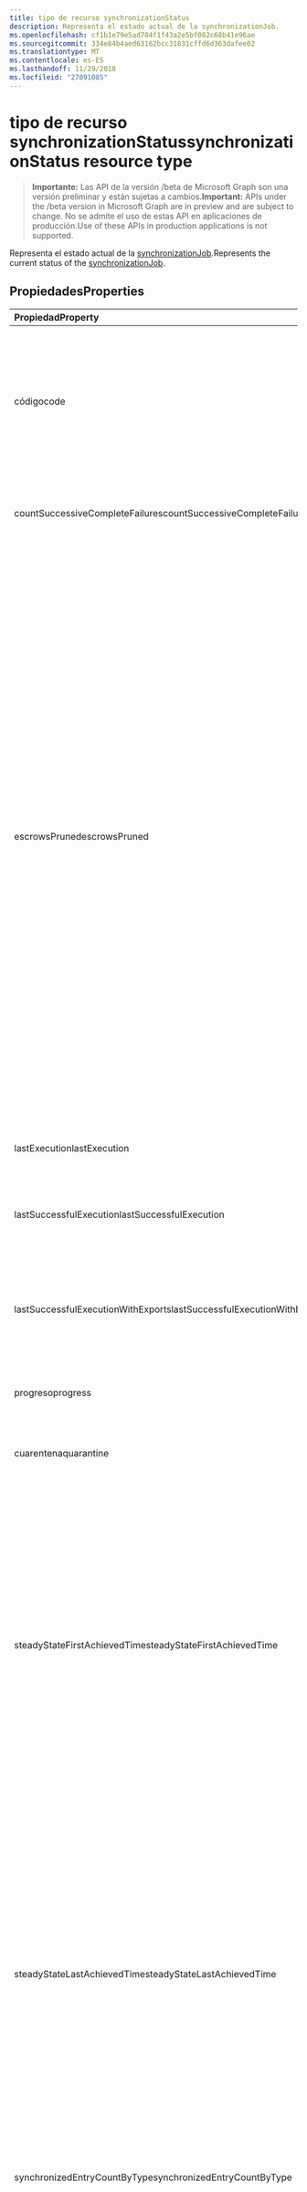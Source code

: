 ```yaml
---
title: tipo de recurso synchronizationStatus
description: Representa el estado actual de la synchronizationJob.
ms.openlocfilehash: cf1b1e79e5ad784f1f43a2e5bf082c68b41e96ae
ms.sourcegitcommit: 334e84b4aed63162bcc31831cffd6d363dafee02
ms.translationtype: MT
ms.contentlocale: es-ES
ms.lasthandoff: 11/29/2018
ms.locfileid: "27091085"
---
```

# <a name="synchronizationstatus-resource-type"></a><span data-ttu-id="b0c75-103">tipo de recurso synchronizationStatus</span><span class="sxs-lookup"><span data-stu-id="b0c75-103">synchronizationStatus resource type</span></span>

> <span data-ttu-id="b0c75-104">**Importante:** Las API de la versión /beta de Microsoft Graph son una versión preliminar y están sujetas a cambios.</span><span class="sxs-lookup"><span data-stu-id="b0c75-104">**Important:** APIs under the /beta version in Microsoft Graph are in preview and are subject to change.</span></span> <span data-ttu-id="b0c75-105">No se admite el uso de estas API en aplicaciones de producción.</span><span class="sxs-lookup"><span data-stu-id="b0c75-105">Use of these APIs in production applications is not supported.</span></span>

<span data-ttu-id="b0c75-106">Representa el estado actual de la [synchronizationJob](synchronization-synchronizationjob.md).</span><span class="sxs-lookup"><span data-stu-id="b0c75-106">Represents the current status of the [synchronizationJob](synchronization-synchronizationjob.md).</span></span>

## <a name="properties"></a><span data-ttu-id="b0c75-107">Propiedades</span><span class="sxs-lookup"><span data-stu-id="b0c75-107">Properties</span></span>

| <span data-ttu-id="b0c75-108">Propiedad</span><span class="sxs-lookup"><span data-stu-id="b0c75-108">Property</span></span>                              | <span data-ttu-id="b0c75-109">Tipo</span><span class="sxs-lookup"><span data-stu-id="b0c75-109">Type</span></span>      | <span data-ttu-id="b0c75-110">Descripción</span><span class="sxs-lookup"><span data-stu-id="b0c75-110">Description</span></span>    |
|:--------------------------------------|:----------|:---------------|
|<span data-ttu-id="b0c75-111">código</span><span class="sxs-lookup"><span data-stu-id="b0c75-111">code</span></span>|<span data-ttu-id="b0c75-112">String</span><span class="sxs-lookup"><span data-stu-id="b0c75-112">String</span></span>|<span data-ttu-id="b0c75-113">Código de estado de alto nivel del trabajo de sincronización.</span><span class="sxs-lookup"><span data-stu-id="b0c75-113">High-level status code of the synchronization job.</span></span> <span data-ttu-id="b0c75-114">Los valores posibles son: `NotConfigured`, `NotRun`, `Active`, `Paused` y `Quarantine`.</span><span class="sxs-lookup"><span data-stu-id="b0c75-114">Possible values are: `NotConfigured`, `NotRun`, `Active`, `Paused`, `Quarantine`.</span></span>|
|<span data-ttu-id="b0c75-115">countSuccessiveCompleteFailures</span><span class="sxs-lookup"><span data-stu-id="b0c75-115">countSuccessiveCompleteFailures</span></span>|<span data-ttu-id="b0c75-116">Int64</span><span class="sxs-lookup"><span data-stu-id="b0c75-116">Int64</span></span>|<span data-ttu-id="b0c75-117">Número de consecutivos veces este error del trabajo.</span><span class="sxs-lookup"><span data-stu-id="b0c75-117">Number of consecutive times this job failed.</span></span>|
|<span data-ttu-id="b0c75-118">escrowsPruned</span><span class="sxs-lookup"><span data-stu-id="b0c75-118">escrowsPruned</span></span>|<span data-ttu-id="b0c75-119">Booleano</span><span class="sxs-lookup"><span data-stu-id="b0c75-119">Boolean</span></span>|<span data-ttu-id="b0c75-120">`true`Si se han eliminado depósitos de garantía del trabajo (errores de nivel de objeto) durante la sincronización inicial.</span><span class="sxs-lookup"><span data-stu-id="b0c75-120">`true` if the job's escrows (object-level errors) were pruned during initial synchronization.</span></span> <span data-ttu-id="b0c75-121">Si durante la sincronización inicial, alcanza el umbral de errores que normalmente se debería colocar el trabajo en cuarentena, se pueden eliminar depósitos de garantía.</span><span class="sxs-lookup"><span data-stu-id="b0c75-121">Escrows can be pruned if during the initial synchronization, you reach the threshold of errors that would normally put the job in quarantine.</span></span> <span data-ttu-id="b0c75-122">En lugar de entrar en cuarentena, el proceso de sincronización borra los errores del trabajo y continúa hasta que se complete la sincronización inicial.</span><span class="sxs-lookup"><span data-stu-id="b0c75-122">Instead of going into quarantine, the synchronization process clears the job's errors and continues until the initial synchronization is completed.</span></span> <span data-ttu-id="b0c75-123">Cuando se complete la sincronización inicial, el trabajo pausar y espere a que el cliente limpiar los errores.</span><span class="sxs-lookup"><span data-stu-id="b0c75-123">When the initial synchronization is completed, the job will pause and wait for the customer to clean up the errors.</span></span>|
|<span data-ttu-id="b0c75-124">lastExecution</span><span class="sxs-lookup"><span data-stu-id="b0c75-124">lastExecution</span></span>|[<span data-ttu-id="b0c75-125">synchronizationTaskExecution</span><span class="sxs-lookup"><span data-stu-id="b0c75-125">synchronizationTaskExecution</span></span>](synchronization-synchronizationtaskexecution.md)|<span data-ttu-id="b0c75-126">Detalles de la última ejecución del trabajo.</span><span class="sxs-lookup"><span data-stu-id="b0c75-126">Details of the last execution of the job.</span></span>|
|<span data-ttu-id="b0c75-127">lastSuccessfulExecution</span><span class="sxs-lookup"><span data-stu-id="b0c75-127">lastSuccessfulExecution</span></span>|[<span data-ttu-id="b0c75-128">synchronizationTaskExecution</span><span class="sxs-lookup"><span data-stu-id="b0c75-128">synchronizationTaskExecution</span></span>](synchronization-synchronizationtaskexecution.md)|<span data-ttu-id="b0c75-129">Detalles de la última ejecución de este trabajo, que no tiene errores.</span><span class="sxs-lookup"><span data-stu-id="b0c75-129">Details of the last execution of this job, which didn't have any errors.</span></span>|
|<span data-ttu-id="b0c75-130">lastSuccessfulExecutionWithExports</span><span class="sxs-lookup"><span data-stu-id="b0c75-130">lastSuccessfulExecutionWithExports</span></span>|[<span data-ttu-id="b0c75-131">synchronizationTaskExecution</span><span class="sxs-lookup"><span data-stu-id="b0c75-131">synchronizationTaskExecution</span></span>](synchronization-synchronizationtaskexecution.md)|<span data-ttu-id="b0c75-132">Detalles de la última ejecución del trabajo, que los objetos exportados en el directorio de destino.</span><span class="sxs-lookup"><span data-stu-id="b0c75-132">Details of the last execution of the job, which exported objects into the target directory.</span></span>|
|<span data-ttu-id="b0c75-133">progreso</span><span class="sxs-lookup"><span data-stu-id="b0c75-133">progress</span></span>|<span data-ttu-id="b0c75-134">colección de [synchronizationProgress](synchronization-synchronizationprogress.md)</span><span class="sxs-lookup"><span data-stu-id="b0c75-134">[synchronizationProgress](synchronization-synchronizationprogress.md) collection</span></span>|<span data-ttu-id="b0c75-135">Detalles del progreso de una tarea hasta su finalización.</span><span class="sxs-lookup"><span data-stu-id="b0c75-135">Details of the progress of a job toward completion.</span></span>|
|<span data-ttu-id="b0c75-136">cuarentena</span><span class="sxs-lookup"><span data-stu-id="b0c75-136">quarantine</span></span>|[<span data-ttu-id="b0c75-137">synchronizationQuarantine</span><span class="sxs-lookup"><span data-stu-id="b0c75-137">synchronizationQuarantine</span></span>](synchronization-quarantine.md)|<span data-ttu-id="b0c75-138">Si el trabajo está en cuarentena, detalles de cuarentena.</span><span class="sxs-lookup"><span data-stu-id="b0c75-138">If job is in quarantine, quarantine details.</span></span>|
|<span data-ttu-id="b0c75-139">steadyStateFirstAchievedTime</span><span class="sxs-lookup"><span data-stu-id="b0c75-139">steadyStateFirstAchievedTime</span></span>|<span data-ttu-id="b0c75-140">DateTimeOffset</span><span class="sxs-lookup"><span data-stu-id="b0c75-140">DateTimeOffset</span></span>|<span data-ttu-id="b0c75-141">El tiempo cuando se ha conseguido en primer lugar estado estable (no hay más cambios en el proceso).</span><span class="sxs-lookup"><span data-stu-id="b0c75-141">The time when steady state (no more changes to the process) was first achieved.</span></span> <span data-ttu-id="b0c75-142">El tipo de marca de tiempo representa la información de fecha y hora con el formato ISO 8601 y está siempre en hora UTC.</span><span class="sxs-lookup"><span data-stu-id="b0c75-142">The Timestamp type represents date and time information using ISO 8601 format and is always in UTC time.</span></span> <span data-ttu-id="b0c75-143">Por ejemplo, medianoche en la zona horaria UTC del 1 de enero de 2014 sería así: `'2014-01-01T00:00:00Z'`.</span><span class="sxs-lookup"><span data-stu-id="b0c75-143">For example, midnight UTC on Jan 1, 2014 would look like this: `'2014-01-01T00:00:00Z'`.</span></span>|
|<span data-ttu-id="b0c75-144">steadyStateLastAchievedTime</span><span class="sxs-lookup"><span data-stu-id="b0c75-144">steadyStateLastAchievedTime</span></span>|<span data-ttu-id="b0c75-145">DateTimeOffset</span><span class="sxs-lookup"><span data-stu-id="b0c75-145">DateTimeOffset</span></span>|<span data-ttu-id="b0c75-146">El tiempo cuando se ha conseguido por última vez el estado estable (no hay más cambios en el proceso).</span><span class="sxs-lookup"><span data-stu-id="b0c75-146">The time when steady state (no more changes to the process) was last achieved.</span></span> <span data-ttu-id="b0c75-147">El tipo de marca de tiempo representa la información de fecha y hora con el formato ISO 8601 y está siempre en hora UTC.</span><span class="sxs-lookup"><span data-stu-id="b0c75-147">The Timestamp type represents date and time information using ISO 8601 format and is always in UTC time.</span></span> <span data-ttu-id="b0c75-148">Por ejemplo, medianoche en la zona horaria UTC del 1 de enero de 2014 sería así: `'2014-01-01T00:00:00Z'`.</span><span class="sxs-lookup"><span data-stu-id="b0c75-148">For example, midnight UTC on Jan 1, 2014 would look like this: `'2014-01-01T00:00:00Z'`.</span></span>|
|<span data-ttu-id="b0c75-149">synchronizedEntryCountByType</span><span class="sxs-lookup"><span data-stu-id="b0c75-149">synchronizedEntryCountByType</span></span>|<span data-ttu-id="b0c75-150">colección de [stringKeyLongValuePair](synchronization-stringkeylongvaluepair.md)</span><span class="sxs-lookup"><span data-stu-id="b0c75-150">[stringKeyLongValuePair](synchronization-stringkeylongvaluepair.md) collection</span></span>|<span data-ttu-id="b0c75-151">Recuento de los objetos sincronizados, enumeradas por tipo de objeto.</span><span class="sxs-lookup"><span data-stu-id="b0c75-151">Count of synchronized objects, listed by object type.</span></span>|
|<span data-ttu-id="b0c75-152">troubleshootingUrl</span><span class="sxs-lookup"><span data-stu-id="b0c75-152">troubleshootingUrl</span></span>|<span data-ttu-id="b0c75-153">String</span><span class="sxs-lookup"><span data-stu-id="b0c75-153">String</span></span>|<span data-ttu-id="b0c75-154">En el caso de un error, la dirección URL con los pasos de solución de problemas para el problema.</span><span class="sxs-lookup"><span data-stu-id="b0c75-154">In the event of an error, the URL with the troubleshooting steps for the issue.</span></span>|

### <a name="synchronization-status-code-details"></a><span data-ttu-id="b0c75-155">Detalles del código de estado de sincronización</span><span class="sxs-lookup"><span data-stu-id="b0c75-155">Synchronization status code details</span></span>

| <span data-ttu-id="b0c75-156">Valor</span><span class="sxs-lookup"><span data-stu-id="b0c75-156">Value</span></span>                              | <span data-ttu-id="b0c75-157">Descripción</span><span class="sxs-lookup"><span data-stu-id="b0c75-157">Description</span></span>    |
|:-----------------------------------|:---------------|
|<span data-ttu-id="b0c75-158">No configurado</span><span class="sxs-lookup"><span data-stu-id="b0c75-158">NotConfigured</span></span>                       |<span data-ttu-id="b0c75-159">Trabajo no configuró y nunca se ejecuta.</span><span class="sxs-lookup"><span data-stu-id="b0c75-159">Job was not configured and never run.</span></span> <span data-ttu-id="b0c75-160">No hay autorización le ha proporcionado.</span><span class="sxs-lookup"><span data-stu-id="b0c75-160">No authorization was provided.</span></span> |
|<span data-ttu-id="b0c75-161">NotRun</span><span class="sxs-lookup"><span data-stu-id="b0c75-161">NotRun</span></span>                              |<span data-ttu-id="b0c75-162">Trabajo se ha configurado y, posiblemente, se ha iniciado, pero no ha completado su primera ejecución.</span><span class="sxs-lookup"><span data-stu-id="b0c75-162">Job was configured, and possibly started, but hasn't completed its first run.</span></span>|
|<span data-ttu-id="b0c75-163">Activo</span><span class="sxs-lookup"><span data-stu-id="b0c75-163">Active</span></span>                              |<span data-ttu-id="b0c75-164">Trabajo periódicamente se está ejecutando.</span><span class="sxs-lookup"><span data-stu-id="b0c75-164">Job is running periodically.</span></span>|
|<span data-ttu-id="b0c75-165">En pausa</span><span class="sxs-lookup"><span data-stu-id="b0c75-165">Paused</span></span>                              |<span data-ttu-id="b0c75-166">Trabajo se pausó (normalmente por un administrador) y actualmente no se está ejecutando, pero se conserva el estado del trabajo.</span><span class="sxs-lookup"><span data-stu-id="b0c75-166">Job was paused (usually by an administrator) and currently is not running, but the state of the job is preserved.</span></span>|
|<span data-ttu-id="b0c75-167">Cuarentena</span><span class="sxs-lookup"><span data-stu-id="b0c75-167">Quarantine</span></span>                          |<span data-ttu-id="b0c75-168">El trabajo está en cuarentena.</span><span class="sxs-lookup"><span data-stu-id="b0c75-168">Job is in quarantine.</span></span> <span data-ttu-id="b0c75-169">Esto puede suceder cuando hay un gran volumen de errores o errores críticos, como las credenciales revocado o ha caducado.</span><span class="sxs-lookup"><span data-stu-id="b0c75-169">This might happen when there is a high volume of errors, or critical errors such as revoked/expired credentials.</span></span> <span data-ttu-id="b0c75-170">Mientras está en cuarentena, el proceso de sincronización se intentará ejecutar el trabajo con frecuencia reducida.</span><span class="sxs-lookup"><span data-stu-id="b0c75-170">While in quarantine, the synchronization process will attempt to run the job with reduced frequency.</span></span>|

## <a name="json-representation"></a><span data-ttu-id="b0c75-171">Representación JSON</span><span class="sxs-lookup"><span data-stu-id="b0c75-171">JSON representation</span></span>

<span data-ttu-id="b0c75-172">La siguiente es una representación JSON del recurso</span><span class="sxs-lookup"><span data-stu-id="b0c75-172">The following is a JSON representation of the resource.</span></span>

<!-- {
  "blockType": "resource",
  "optionalProperties": [

  ],
  "@odata.type": "microsoft.graph.synchronizationStatus"
}-->

```json
{
  "code": "String",
  "countSuccessiveCompleteFailures": 1024,
  "escrowsPruned": true,
  "lastExecution": {"@odata.type": "microsoft.graph.synchronizationTaskExecution"},
  "lastSuccessfulExecution": {"@odata.type": "microsoft.graph.synchronizationTaskExecution"},
  "lastSuccessfulExecutionWithExports": {"@odata.type": "microsoft.graph.synchronizationTaskExecution"},
  "progress": [{"@odata.type": "microsoft.graph.synchronizationProgress"}],
  "quarantine": {"@odata.type": "microsoft.graph.synchronizationQuarantine"},
  "steadyStateFirstAchievedTime": "String (timestamp)",
  "steadyStateLastAchievedTime": "String (timestamp)",
  "synchronizedEntryCountByType": [{"@odata.type": "microsoft.graph.stringKeyLongValuePair"}],
  "troubleshootingUrl": "String"
}

```

<!-- uuid: 8fcb5dbc-d5aa-4681-8e31-b001d5168d79
2015-10-25 14:57:30 UTC -->
<!-- {
  "type": "#page.annotation",
  "description": "synchronizationStatus resource",
  "keywords": "",
  "section": "documentation",
  "tocPath": ""
}-->
